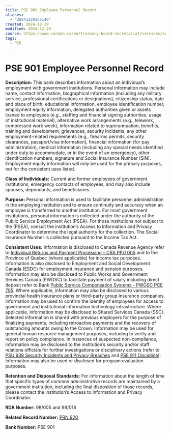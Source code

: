 ```yaml
---
title: PSE 901 Employee Personnel Record
aliases:
  - "20241229155146"
created: 2024-12-29
modified: 2024-12-29
source: https://www.canada.ca/en/treasury-board-secretariat/services/access-information-privacy/access-information/info-source/standard-personal-information-banks.html
tags:
  - PIB
---
```

# PSE 901 Employee Personnel Record

**Description:** This bank describes information about an individual’s employment with government institutions. Personal information may include name, contact information, biographical information (including any military service, professional certifications or designations), citizenship status, date and place of birth, educational information, employee identification number, employment equity information, delegated authorities given or assets loaned to employees (e.g., staffing and financial signing authorities, usage of institutional materiel), alternative work arrangements (e.g., telework, compressed work week), information related to superannuation, benefits, training and development, grievances, security incidents, any other employment-related requirements (e.g., firearms permits, security clearances, passport/visa information), financial information (for pay administration), medical information (including any special needs identified under duty to accommodate, or in the event of an emergency), other identification numbers, signature and Social Insurance Number (SIN). Employment equity information will only be used for the primary purposes, not for the consistent uses listed.

**Class of Individuals:** Current and former employees of government institutions, emergency contacts of employees, and may also include spouses, dependants, and beneficiaries.

**Purpose:** Personal information is used to facilitate personnel administration in the employing institution and to ensure continuity and accuracy when an employee is transferred to another institution. For most government institutions, personal information is collected under the authority of the Public Service Employment Act (PSEA). For those institutions not subject to the (PSEA), consult the institution’s Access to Information and Privacy Coordinator to determine the legal authority for the collection. The Social Insurance Number is collected pursuant to the Income Tax Act.

**Consistent Uses:** Information is disclosed to Canada Revenue Agency refer to [Individual Returns and Payment Processing – CRA PPU 005](http://www.cra-arc.gc.ca/gncy/tp/nfsrc/nfsrc-eng.html) and to the Province of Quebec (where applicable) for income tax purposes. Information is also disclosed to Employment and Social Development Canada (ESDC) for employment insurance and pension purposes. Information may also be disclosed to Public Works and Government Services Canada (PWGSC) to facilitate payment of salary including direct deposit refer to Bank [Public Service Compensation Systems - PWGSC PCE 705](http://www.tpsgc-pwgsc.gc.ca/aiprp-atip/ressources-resources/infosource-eng.html). Where applicable, information may also be disclosed to various provincial health insurance plans or third-party group insurance companies. Information may be used to confirm the identity of employees for access to government and institutional information technology infrastructure. Where applicable, information may be disclosed to Shared Services Canada (SSC). Selected information is shared with previous employers for the purpose of finalizing payments, including retroactive payments and the recovery of outstanding amounts owing to the Crown. Information may be used for general human resource management purposes, including to verify and report on policy compliance. In instances of suspected non-compliance, information may be disclosed to the institution’s security and/or staff relations officials for further investigations or disciplinary actions (refer to [PSU 939 Security Incidents and Privacy Breaches](https://www.canada.ca/en/treasury-board-secretariat/services/access-information-privacy/access-information/information-about-programs-information-holdings/standard-personal-information-banks.html#psu939) and [PSE 911 Discipline](https://www.canada.ca/en/treasury-board-secretariat/services/access-information-privacy/access-information/information-about-programs-information-holdings/standard-personal-information-banks.html#pse911)). Information may also be used or disclosed for program evaluation purposes.

**Retention and Disposal Standards:** For information about the length of time that specific types of common administrative records are maintained by a government institution, including the final disposition of those records, please contact the institution’s Access to Information and Privacy Coordinator.

**RDA Number:** 98/005 and 98/018

**Related Record Number:** [PRN 920](https://www.canada.ca/en/treasury-board-secretariat/services/access-information-privacy/access-information/information-about-programs-information-holdings/standard-classes-records.html#prn920)

**Bank Number:** PSE 901

